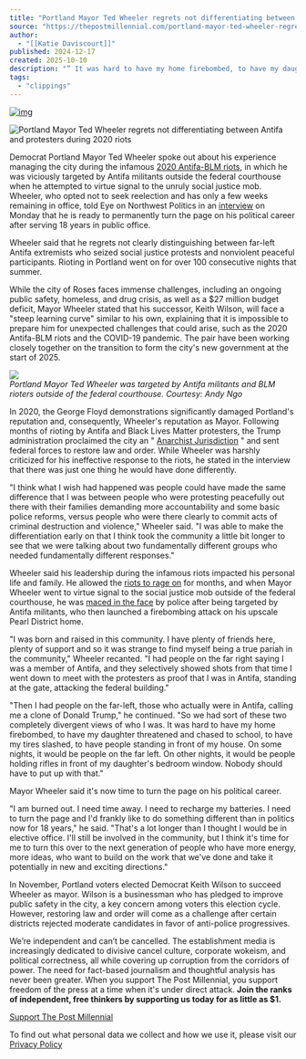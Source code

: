 ```yaml
---
title: "Portland Mayor Ted Wheeler regrets not differentiating between Antifa and protesters during 2020 riots"
source: "https://thepostmillennial.com/portland-mayor-ted-wheeler-regrets-not-differentiating-between-antifa-and-protesters-during-2020-riots"
author:
  - "[[Katie Daviscourt]]"
published: 2024-12-17
created: 2025-10-10
description: "” It was hard to have my home firebombed, to have my daughter threatened and chased to school, to have my tires slashed, to have people standing in front of my house.”"
tags:
  - "clippings"
---
```

[![img](https://mr.cdn.ignitecdn.com/client_assets/thepostmillennial_com/media/picture/688d/3737/9981/cf5a/85e6/10ad/original_newsquizAd.jpeg?1754085177)](http://newsquiz.io/?utm_source=thepm)

![Portland Mayor Ted Wheeler regrets not differentiating between Antifa and protesters during 2020 riots](https://mr.cdn.ignitecdn.com/client_assets/thepostmillennial_com/media/picture/6761/f3ce/ff69/850b/db71/9201/original_Untitled_design_-_2024-12-17T135650.375.jpg?1734472655)

Democrat Portland Mayor Ted Wheeler spoke out about his experience managing the city during the infamous [2020 Antifa-BLM riots](https://thepostmillennial.com/portland-mayor-with-the-mob-is-tear-gassed-called-to-resign), in which he was viciously targeted by Antifa militants outside the federal courthouse when he attempted to virtue signal to the unruly social justice mob. Wheeler, who opted not to seek reelection and has only a few weeks remaining in office, told Eye on Northwest Politics in an [interview](https://www.koin.com/nwpolitics/mayor-ted-wheeler-reflects-on-his-tenure-and-need-to-turn-the-page-in-his-career/) on Monday that he is ready to permanently turn the page on his political career after serving 18 years in public office.  
  
Wheeler said that he regrets not clearly distinguishing between far-left Antifa extremists who seized social justice protests and nonviolent peaceful participants. Rioting in Portland went on for over 100 consecutive nights that summer.  
  
While the city of Roses faces immense challenges, including an ongoing public safety, homeless, and drug crisis, as well as a $27 million budget deficit, Mayor Wheeler stated that his successor, Keith Wilson, will face a "steep learning curve" similar to his own, explaining that it is impossible to prepare him for unexpected challenges that could arise, such as the 2020 Antifa-BLM riots and the COVID-19 pandemic. The pair have been working closely together on the transition to form the city's new government at the start of 2025.  
  
![](https://mr.cdn.ignitecdn.com/client_assets/thepostmillennial_com/media/picture/6761/f4eb/5000/c670/4b81/4cbe/original_Untitled_design_-_2024-12-17T140102.459.jpg?1734472940)  
*Portland Mayor Ted Wheeler was targeted by Antifa militants and BLM rioters outside of the federal courthouse. Courtesy: Andy Ngo*  
  
In 2020, the George Floyd demonstrations significantly damaged Portland's reputation and, consequently, Wheeler's reputation as Mayor. Following months of rioting by Antifa and Black Lives Matter protesters, the Trump administration proclaimed the city an " [Anarchist Jurisdiction](https://thepostmillennial.com/portland-mayor-trump-riots) " and sent federal forces to restore law and order. While Wheeler was harshly criticized for his ineffective response to the riots, he stated in the interview that there was just one thing he would have done differently.  
  
"I think what I wish had happened was people could have made the same difference that I was between people who were protesting peacefully out there with their families demanding more accountability and some basic police reforms, versus people who were there clearly to commit acts of criminal destruction and violence," Wheeler said. "I was able to make the differentiation early on that I think took the community a little bit longer to see that we were talking about two fundamentally different groups who needed fundamentally different responses."  
  
Wheeler said his leadership during the infamous riots impacted his personal life and family. He allowed the [riots to rage on](https://thepostmillennial.com/portland-d-a-rejects-over-540-riot-related-cases-in-interest-of-justice) for months, and when Mayor Wheeler went to virtue signal to the social justice mob outside of the federal courthouse, he was [maced in the face](https://thepostmillennial.com/after-105-days-of-riots-portland-mayor-orders-police-to-stop-using-tear-gas) by police after being targeted by Antifa militants, who then launched a firebombing attack on his upscale Pearl District home.  
  
"I was born and raised in this community. I have plenty of friends here, plenty of support and so it was strange to find myself being a true pariah in the community," Wheeler recanted. "I had people on the far right saying I was a member of Antifa, and they selectively showed shots from that time I went down to meet with the protesters as proof that I was in Antifa, standing at the gate, attacking the federal building."  
  
"Then I had people on the far-left, those who actually were in Antifa, calling me a clone of Donald Trump," he continued. "So we had sort of these two completely divergent views of who I was. It was hard to have my home firebombed, to have my daughter threatened and chased to school, to have my tires slashed, to have people standing in front of my house. On some nights, it would be people on the far left. On other nights, it would be people holding rifles in front of my daughter's bedroom window. Nobody should have to put up with that."  
  
Mayor Wheeler said it's now time to turn the page on his political career.  
  
"I am burned out. I need time away. I need to recharge my batteries. I need to turn the page and I'd frankly like to do something different than in politics now for 18 years," he said. "That's a lot longer than I thought I would be in elective office. I'll still be involved in the community, but I think it's time for me to turn this over to the next generation of people who have more energy, more ideas, who want to build on the work that we've done and take it potentially in new and exciting directions."  
  
In November, Portland voters elected Democrat Keith Wilson to succeed Wheeler as mayor. Wilson is a businessman who has pledged to improve public safety in the city, a key concern among voters this election cycle. However, restoring law and order will come as a challenge after certain districts rejected moderate candidates in favor of anti-police progressives.

We’re independent and can’t be cancelled. The establishment media is increasingly dedicated to divisive cancel culture, corporate wokeism, and political correctness, all while covering up corruption from the corridors of power. The need for fact-based journalism and thoughtful analysis has never been greater. When you support The Post Millennial, you support freedom of the press at a time when it's under direct attack. **Join the ranks of independent, free thinkers by supporting us today for as little as $1.**

[Support The Post Millennial](https://thepostmillennial.com/transactional-pages/donate)

To find out what personal data we collect and how we use it, please visit our [Privacy Policy](https://thepostmillennial.com/page/privacy-policy)